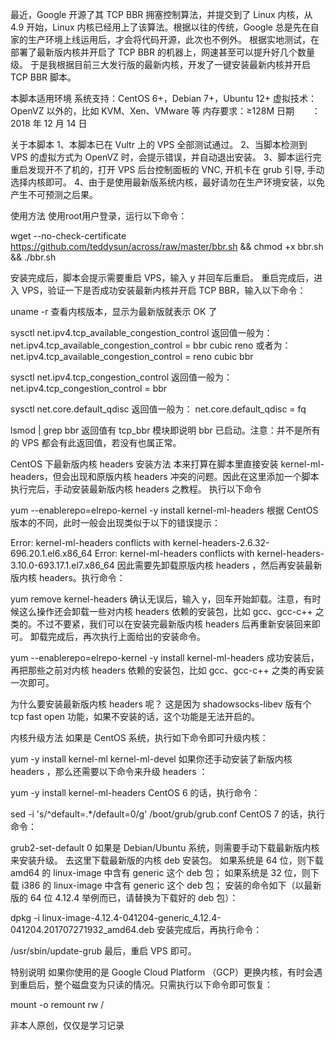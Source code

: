 最近，Google 开源了其 TCP BBR 拥塞控制算法，并提交到了 Linux 内核，从 4.9 开始，Linux 内核已经用上了该算法。根据以往的传统，Google 总是先在自家的生产环境上线运用后，才会将代码开源，此次也不例外。
根据实地测试，在部署了最新版内核并开启了 TCP BBR 的机器上，网速甚至可以提升好几个数量级。
于是我根据目前三大发行版的最新内核，开发了一键安装最新内核并开启 TCP BBR 脚本。

本脚本适用环境
系统支持：CentOS 6+，Debian 7+，Ubuntu 12+
虚拟技术：OpenVZ 以外的，比如 KVM、Xen、VMware 等
内存要求：≥128M
日期　　：2018 年 12 月 14 日


关于本脚本
1、本脚本已在 Vultr 上的 VPS 全部测试通过。
2、当脚本检测到 VPS 的虚拟方式为 OpenVZ 时，会提示错误，并自动退出安装。
3、脚本运行完重启发现开不了机的，打开 VPS 后台控制面板的 VNC, 开机卡在 grub 引导, 手动选择内核即可。
4、由于是使用最新版系统内核，最好请勿在生产环境安装，以免产生不可预测之后果。

使用方法
使用root用户登录，运行以下命令：

wget --no-check-certificate https://github.com/teddysun/across/raw/master/bbr.sh && chmod +x bbr.sh && ./bbr.sh

安装完成后，脚本会提示需要重启 VPS，输入 y 并回车后重启。
重启完成后，进入 VPS，验证一下是否成功安装最新内核并开启 TCP BBR，输入以下命令：

uname -r
查看内核版本，显示为最新版就表示 OK 了

sysctl net.ipv4.tcp_available_congestion_control
返回值一般为：
net.ipv4.tcp_available_congestion_control = bbr cubic reno
或者为：
net.ipv4.tcp_available_congestion_control = reno cubic bbr

sysctl net.ipv4.tcp_congestion_control
返回值一般为：
net.ipv4.tcp_congestion_control = bbr

sysctl net.core.default_qdisc
返回值一般为：
net.core.default_qdisc = fq

lsmod | grep bbr
返回值有 tcp_bbr 模块即说明 bbr 已启动。注意：并不是所有的 VPS 都会有此返回值，若没有也属正常。

CentOS 下最新版内核 headers 安装方法
本来打算在脚本里直接安装 kernel-ml-headers，但会出现和原版内核 headers 冲突的问题。因此在这里添加一个脚本执行完后，手动安装最新版内核 headers 之教程。
执行以下命令

yum --enablerepo=elrepo-kernel -y install kernel-ml-headers
根据 CentOS 版本的不同，此时一般会出现类似于以下的错误提示：

Error: kernel-ml-headers conflicts with kernel-headers-2.6.32-696.20.1.el6.x86_64
Error: kernel-ml-headers conflicts with kernel-headers-3.10.0-693.17.1.el7.x86_64
因此需要先卸载原版内核 headers ，然后再安装最新版内核 headers。执行命令：

yum remove kernel-headers
确认无误后，输入 y，回车开始卸载。注意，有时候这么操作还会卸载一些对内核 headers 依赖的安装包，比如 gcc、gcc-c++ 之类的。不过不要紧，我们可以在安装完最新版内核 headers 后再重新安装回来即可。
卸载完成后，再次执行上面给出的安装命令。

yum --enablerepo=elrepo-kernel -y install kernel-ml-headers
成功安装后，再把那些之前对内核 headers 依赖的安装包，比如 gcc、gcc-c++ 之类的再安装一次即可。

为什么要安装最新版内核 headers 呢？
这是因为 shadowsocks-libev 版有个 tcp fast open 功能，如果不安装的话，这个功能是无法开启的。

内核升级方法
如果是 CentOS 系统，执行如下命令即可升级内核：

yum -y install kernel-ml kernel-ml-devel
如果你还手动安装了新版内核 headers ，那么还需要以下命令来升级 headers ：

yum -y install kernel-ml-headers
CentOS 6 的话，执行命令：

sed -i 's/^default=.*/default=0/g' /boot/grub/grub.conf
CentOS 7 的话，执行命令：

grub2-set-default 0
如果是 Debian/Ubuntu 系统，则需要手动下载最新版内核来安装升级。
去这里下载最新版的内核 deb 安装包。
如果系统是 64 位，则下载 amd64 的 linux-image 中含有 generic 这个 deb 包；
如果系统是 32 位，则下载 i386 的 linux-image 中含有 generic 这个 deb 包；
安装的命令如下（以最新版的 64 位 4.12.4 举例而已，请替换为下载好的 deb 包）：

dpkg -i linux-image-4.12.4-041204-generic_4.12.4-041204.201707271932_amd64.deb
安装完成后，再执行命令：

/usr/sbin/update-grub
最后，重启 VPS 即可。

特别说明
如果你使用的是 Google Cloud Platform （GCP）更换内核，有时会遇到重启后，整个磁盘变为只读的情况。只需执行以下命令即可恢复：

mount -o remount rw /



非本人原创，仅仅是学习记录
